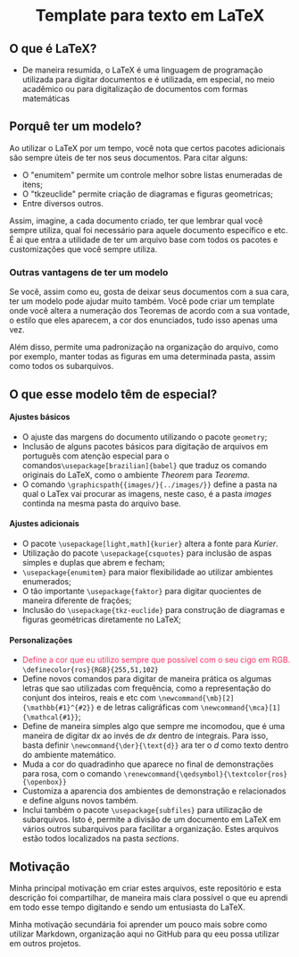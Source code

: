 <div align="center">

# Template para texto em LaTeX
</div>

## O que é LaTeX?
* De maneira resumida, o LaTeX é uma linguagem de programação utilizada para digitar documentos e é utilizada, em especial, no meio acadêmico ou para digitalização de documentos com formas matemáticas

## Porquê ter um modelo?
Ao utilizar o LaTeX por um tempo, você nota que certos pacotes adicionais são sempre úteis de ter nos seus documentos. Para citar alguns:

  * O "enumitem" permite um controle melhor sobre listas enumeradas de itens;
  * O "tkzeuclide" permite criação de diagramas e figuras geometricas;
  * Entre diversos outros.

Assim, imagine, a cada documento criado, ter que lembrar qual você sempre utiliza, qual foi necessário para aquele documento específico e etc. É ai que entra a utilidade de ter um arquivo base com todos os pacotes e customizações que você sempre utiliza.

### Outras vantagens de ter um modelo
Se você, assim como eu, gosta de deixar seus documentos com a sua cara, ter um modelo pode ajudar muito também. Você pode criar um template onde você altera a numeração dos Teoremas de acordo com a sua vontade, o estilo que eles aparecem, a cor dos enunciados, tudo isso apenas uma vez.

Além disso, permite uma padronização na organização do arquivo, como por exemplo, manter todas as figuras em uma determinada pasta, assim como todos os subarquivos.

## O que esse modelo têm de especial?
#### Ajustes básicos
* O ajuste das margens do documento utilizando o pacote `geometry`;
* Inclusão de alguns pacotes básicos para digitação de arquivos em português com atenção especial para o comandos`\usepackage[brazilian]{babel}` que traduz os comando originais do LaTeX, como o ambiente *Theorem* para *Teorema*.
* O comando `\graphicspath{{images/}{../images/}}` define a pasta na qual o LaTex vai procurar as imagens, neste caso, é a pasta *images* continda na mesma pasta do arquivo base.

#### Ajustes adicionais
* O pacote `\usepackage[light,math]{kurier}` altera a fonte para *Kurier*.
* Utilização do pacote `\usepackage{csquotes}` para inclusão de aspas simples e duplas que abrem e fecham;
* `\usepackage{enumitem}` para maior flexibilidade ao utilizar ambientes enumerados;
* O tão importante `\usepackage{faktor}` para digitar quocientes de maneira diferente de frações;
* Inclusão do `\usepackage{tkz-euclide}` para construção de diagramas e figuras geométricas diretamente no LaTeX;
#### Personalizações
* <span style=" color:#ff3366"> Define a cor que eu utilizo sempre que possível com o seu cigo em RGB.</span> `\definecolor{ros}{RGB}{255,51,102}`
* Define novos comandos para digitar de maneira prática os algumas letras que sao utilizadas com frequência, como a representação do conjunt dos inteiros, reais e etc com `\newcommand{\mb}[2]{\mathbb{#1}^{#2}}` e de letras caligráficas com `\newcommand{\mca}[1]{\mathcal{#1}}`;
* Define de maneira simples algo que sempre me incomodou, que é uma maneira de digitar d*x* ao invés de *dx* dentro de integrais. Para isso, basta definir `\newcommand{\der}{\text{d}}` ara ter o *d* como texto dentro do ambiente matemático.
* Muda a cor do quadradinho que aparece no final de demonstrações para rosa, com o comando `\renewcommand{\qedsymbol}{\textcolor{ros}{\openbox}}`
* Customiza a aparencia dos ambientes de demonstração e relacionados e define alguns novos também.
* Inclui também o pacote `\usepackage{subfiles}` para utilização de subarquivos. Isto é, permite a divisão de um documento em LaTeX em vários outros subarquivos para facilitar a organização. Estes arquivos estão todos localizados na pasta *sections*.


## Motivação

Minha principal motivação em criar estes arquivos, este repositório e esta descrição foi compartilhar, de maneira mais clara possível o que eu aprendi em todo esse tempo digitando e sendo um entusiasta do LaTeX.

Minha motivação secundária foi aprender um pouco mais sobre como utilizar Markdown, organização aqui no GitHub para qu eeu possa utilizar em outros projetos.

